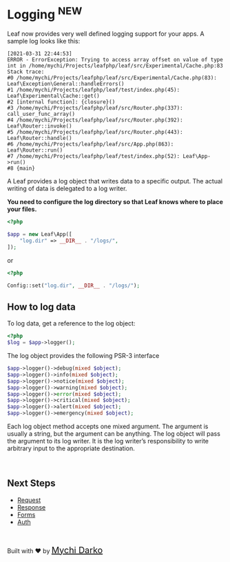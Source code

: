 <!-- markdownlint-disable no-inline-html -->
# Logging <sup class="new-tag-1">NEW</sup>

Leaf now provides very well defined logging support for your apps. A sample log looks like this:

```log
[2021-03-31 22:44:53]
ERROR - ErrorException: Trying to access array offset on value of type int in /home/mychi/Projects/leafphp/leaf/src/Experimental/Cache.php:83
Stack trace:
#0 /home/mychi/Projects/leafphp/leaf/src/Experimental/Cache.php(83): Leaf\Exception\General::handleErrors()
#1 /home/mychi/Projects/leafphp/leaf/test/index.php(45): Leaf\Experimental\Cache::get()
#2 [internal function]: {closure}()
#3 /home/mychi/Projects/leafphp/leaf/src/Router.php(337): call_user_func_array()
#4 /home/mychi/Projects/leafphp/leaf/src/Router.php(392): Leaf\Router::invoke()
#5 /home/mychi/Projects/leafphp/leaf/src/Router.php(443): Leaf\Router::handle()
#6 /home/mychi/Projects/leafphp/leaf/src/App.php(863): Leaf\Router::run()
#7 /home/mychi/Projects/leafphp/leaf/test/index.php(52): Leaf\App->run()
#8 {main}
```

A Leaf provides a log object that writes data to a specific output. The actual writing of data is delegated to a log writer.

**You need to configure the log directory so that Leaf knows where to place your files.**

```php
<?php

$app = new Leaf\App([
    "log.dir" => __DIR__ . "/logs/",
]);
```

or

```php
<?php

Config::set("log.dir", __DIR__ . "/logs/");
```

## How to log data

To log data, get a reference to the log object:

```php
<?php
$log = $app->logger();
```

The log object provides the following PSR-3 interface

```php
$app->logger()->debug(mixed $object);
$app->logger()->info(mixed $object);
$app->logger()->notice(mixed $object);
$app->logger()->warning(mixed $object);
$app->logger()->error(mixed $object);
$app->logger()->critical(mixed $object);
$app->logger()->alert(mixed $object);
$app->logger()->emergency(mixed $object);
```

Each log object method accepts one mixed argument. The argument is usually a string, but the argument can be anything. The log object will pass the argument to its log writer. It is the log writer’s responsibility to write arbitrary input to the appropriate destination.

<br>

## Next Steps

- [Request](leaf/v/2.5.0/http/request)
- [Response](leaf/v/2.5.0/http/response)
- [Forms](leaf/v/2.5.0/http/forms)
- [Auth](leaf/v/2.5.0/core/auth)

<br>

Built with ❤ by <a href="https://mychi.netlify.app" style="font-size: 20px; color: #111;" target="_blank">Mychi Darko</a>
